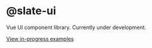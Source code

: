 # @slate-ui

Vue UI component library. Currently under development.

[View in-progress examples](https://slate-ui.com/)
